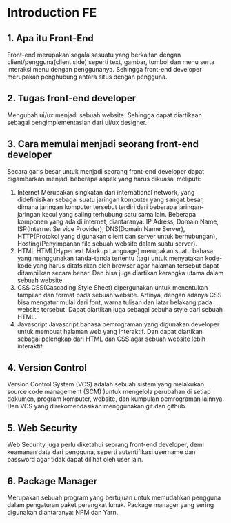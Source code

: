 # Introduction FE

## 1. Apa itu Front-End

Front-end merupakan segala sesuatu yang berkaitan dengan client/pengguna(client side) seperti text, gambar, tombol dan menu serta interaksi menu dengan penggunanya. Sehingga front-end developer merupakan penghubung antara situs dengan pengguna.

## 2. Tugas front-end developer

Mengubah ui/ux menjadi sebuah website. Sehingga dapat diartikaan sebagai pengimplementasian dari ui/ux designer.

## 3. Cara memulai menjadi seorang front-end developer

Secara garis besar untuk menjadi seorang front-end developer dapat digambarkan menjadi beberapa aspek yang harus dikuasai meliputi:

1.  Internet
    Merupakan singkatan dari international network, yang didefinisikan sebagai suatu jaringan komputer yang sangat besar, dimana jaringan komputer tersebut terdiri dari beberapa jaringan-jaringan kecul yang saling terhubung satu sama lain. Beberapa komponen yang ada di internet, diantaranya: IP Adress, Domain Name, ISP(Internet Service Provider), DNS(Domain Name Server), HTTP(Protokol yang digunakan client dan server untuk berhubungan), Hosting(Penyimpanan file sebuah website dalam suatu server).
2.  HTML
    HTML(Hypertext Markup Language) merupakan suatu bahasa yang menggunakan tanda-tanda tertentu (tag) untuk menyatakan kode-kode yang harus ditafsirkan oleh browser agar halaman tersebut dapat ditampilkan secara benar. Dan bisa juga diartikan kerangka utama dalam sebuah website.
3.  CSS
    CSS(Cascading Style Sheet) dipergunakan untuk menentukan tampilan dan format pada sebuah website. Artinya, dengan adanya CSS bisa mengatur mulai dari font, warna tulisan dan latar belakang pada website tersebut. Dapat diartikan juga sebagai sebuha style dari sebuah HTML.
4.  Javascript
    Javascript bahasa pemrograman yang digunakan developer untuk membuat halaman web yang interaktif. Dan dapat diartikan sebagai pelengkap dari HTML dan CSS agar sebuah website lebih interaktif

## 4. Version Control

Version Control System (VCS) adalah sebuah sistem yang melakukan source code management (SCM) )untuk mengelola perubahan di setiap dokumen, program komputer, website, dan kumpulan pemrograman lainnya. Dan VCS yang direkomendasikan menggunakan git dan github.

## 5. Web Security

Web Security juga perlu diketahui seorang front-end developer, demi keamanan data dari pengguna, seperti autentifikasi username dan password agar tidak dapat dilihat oleh user lain.

## 6. Package Manager

Merupakan sebuah program yang bertujuan untuk memudahkan pengguna dalam pengaturan paket perangkat lunak. Package manager yang sering digunakan diantaranya: NPM dan Yarn.
